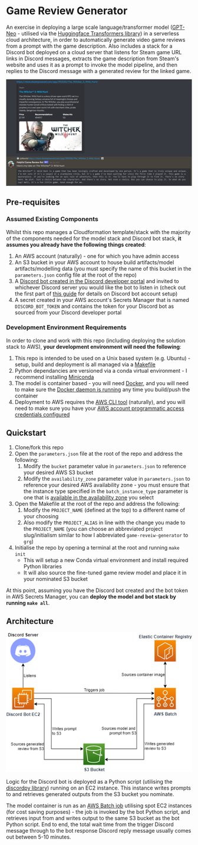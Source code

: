# Game Review Generator

An exercise in deploying a large scale language/transformer model ([GPT-Neo](https://github.com/EleutherAI/gpt-neo) - utilised via the [Huggingface Transformers library](https://huggingface.co/transformers/)) in a serverless cloud architecture, in order to automatically generate video game reviews from a prompt with the game description.  Also includes a stack for a Discord bot deployed on a cloud server that listens for Steam game URL links in Discord messages, extracts the game description from Steam's website and uses it as a prompt to invoke the model pipeline, and then replies to the Discord message with a generated review for the linked game.

![Example Discord bot review response](docs/witcher-review.png "Example Discord bot review response")

## **Pre-requisites**

### **Assumed Existing Components**

Whilst this repo manages a Cloudformation template/stack with the majority of the components needed for the model stack and Discord bot stack, **it assumes you already have the following things created**:

1. An AWS account (naturally) - one for which you have admin access
2. An S3 bucket in your AWS account to house build artifacts/model artifacts/modelling data (you must specify the name of this bucket in the `parameters.json` config file at the root of the repo)
3. A [Discord bot created in the Discord developer portal](https://discord.com/developers/applications) and invited to whichever Discord server you would like the bot to listen in (check out the first part of [this guide](https://www.freecodecamp.org/news/create-a-discord-bot-with-python/) for details on Discord bot account setup)
4. A secret created in your AWS account's Secrets Manager that is named `DISCORD_BOT_TOKEN` and contains the token for your Discord bot as sourced from your Discord developer portal

### **Development Environment Requirements**

In order to clone and work with this repo (including deploying the solution stack to AWS), **your development environment will need the following**:

1. This repo is intended to be used on a Unix based system (e.g. Ubuntu) - setup, build and deployment is all managed via a [Makefile](https://opensource.com/article/18/8/what-how-makefile)
2. Python dependancies are versioned via a conda virtual environment - I recommend installing [Miniconda](https://docs.conda.io/en/latest/miniconda.html)
3. The model is container based - you will need [Docker](https://docs.docker.com/engine/install/), and you will need to make sure the [Docker daemon is running](https://docs.docker.com/config/daemon/) any time you build/push the container
4. Deployment to AWS requires the [AWS CLI tool](https://docs.aws.amazon.com/cli/latest/userguide/install-cliv2-linux.html) (naturally), and you will need to make sure you have your [AWS account programmatic access credentials configured](https://docs.aws.amazon.com/cli/latest/userguide/cli-configure-files.html)

## **Quickstart**

1. Clone/fork this repo
2. Open the `parameters.json` file at the root of the repo and address the following:
    1. Modify the `bucket` parameter value in `parameters.json` to reference your desired AWS S3 bucket
    2. Modify the `availability_zone` parameter value in `parameters.json` to reference your desired AWS availability zone - you must ensure that the instance type specified in the `batch_instance_type` parameter is one that is [available in the availability zone](https://docs.aws.amazon.com/AWSEC2/latest/UserGuide/instance-discovery.html) you select
3. Open the Makefile at the root of the repo and address the following:
    1. Modify the `PROJECT_NAME` (defined at the top) to a different name of your choosing
    2. Also modify the `PROJECT_ALIAS` in line with the change you made to the `PROJECT_NAME` (you can choose an abbreviated project slug/initialism similar to how I abbreviated `game-reveiw-generator` to `grg`)
4. Initialise the repo by opening a terminal at the root and running `make init`
    * This will setup a new Conda virtual environment and install required Python libraries
    * It will also source the fine-tuned game review model and place it in your nominated S3 bucket

At this point, assuming you have the Discord bot created and the bot token in AWS Secrets Manager, you can **deploy the model and bot stack by running `make all`**.

## **Architecture**

![Solution Architecture](docs/architecture.png "Solution Architecture")

Logic for the Discord bot is deployed as a Python script (utilising the [discordpy library](https://discordpy.readthedocs.io/en/stable/)) running on an EC2 instance.  This instance writes prompts to and retrieves generated outputs from the S3 bucket you nominate.

The model container is run as an [AWS Batch job](https://aws.amazon.com/batch/) utilising spot EC2 instances (for cost saving purposes) - the job is invoked by the bot Python script, and retrieves input from and writes output to the same S3 bucket as the bot Python script.  End to end, the total wait time from the trigger Discord message through to the bot response Discord reply message usually comes out between 5-10 minutes.
